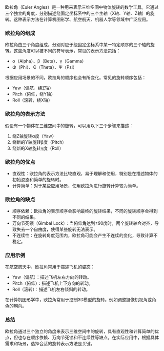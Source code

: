 欧拉角（Euler Angles）是一种用来表示三维空间中物体旋转的数学工具。它通过三个独立的角度，分别描述绕固定坐标系中的三个主轴（X轴、Y轴、Z轴）的旋转。这种表示方法在计算机图形学、航空航天、机器人学等领域中广泛应用。

### 欧拉角的组成

欧拉角由三个角度组成，分别对应于绕固定坐标系中某一特定顺序的三个轴的旋转。这些角度可以被不同的符号表示，常见的表示方法包括：
- α（Alpha）、β（Beta）、γ（Gamma）
- Φ（Phi）、Θ（Theta）、Ψ（Psi）

根据应用场景的不同，欧拉角的顺序也会有所变化。常见的旋转顺序包括：
- Yaw（偏航，绕Z轴）
- Pitch（俯仰，绕Y轴）
- Roll（滚转，绕X轴）

### 欧拉角的表示方法

假设有一个物体在三维空间中的旋转，可以用以下三个步骤来描述：
1. 绕Z轴旋转α度（Yaw）
2. 绕新的Y轴旋转β度（Pitch）
3. 绕新的X轴旋转γ度（Roll）

### 欧拉角的优点

- 直观性：欧拉角的表示方法比较直观，易于理解和使用，特别是在描述物体的初始姿态和简单的旋转时。
- 计算简单：对于某些应用场景，使用欧拉角进行旋转计算较为简单。

### 欧拉角的缺点

- 顺序依赖：欧拉角的表示顺序会影响最终的旋转结果，不同的旋转顺序会得到不同的结果。
- 万向节死锁（Gimbal Lock）：当俯仰角达到±90度时，两个旋转轴会对齐，导致失去一个自由度，使得某些旋转无法表示。
- 不连续性：在旋转角度范围内，欧拉角可能会产生不连续的变化，导致计算不稳定。

### 应用示例

在航空航天中，欧拉角常用于描述飞机的姿态：
- Yaw（偏航）：描述飞机左右方向的转动。
- Pitch（俯仰）：描述飞机上下方向的转动。
- Roll（滚转）：描述飞机左右倾斜的转动。

在计算机图形学中，欧拉角常用于控制3D模型的旋转，例如调整摄像机视角或角色的朝向。

### 总结

欧拉角通过三个独立的角度来表示三维空间中的旋转，具有直观性和计算简单的优点，但也存在顺序依赖、万向节死锁和不连续性等缺点。在实际应用中，根据具体需求和场景，选择合适的旋转表示方法是关键。